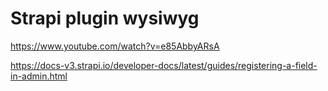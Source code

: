 # Strapi plugin wysiwyg

https://www.youtube.com/watch?v=e85AbbyARsA

https://docs-v3.strapi.io/developer-docs/latest/guides/registering-a-field-in-admin.html
